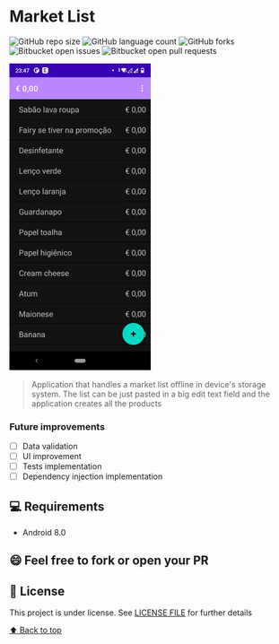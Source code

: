 # Market List

![GitHub repo size](https://img.shields.io/github/repo-size/joaogouveia89/Market-List?style=for-the-badge)
![GitHub language count](https://img.shields.io/github/languages/count/joaogouveia89/Market-List?style=for-the-badge)
![GitHub forks](https://img.shields.io/github/forks/joaogouveia89/Market-List?style=for-the-badge)
![Bitbucket open issues](https://img.shields.io/bitbucket/issues/joaogouveia89/Market-List?style=for-the-badge)
![Bitbucket open pull requests](https://img.shields.io/bitbucket/pr-raw/joaogouveia89/Market-List?style=for-the-badge)

<img src="imgs/main_screen.jpeg" alt="main screen" width="50%">

> Application that handles a market list offline in device's storage system. The list can be just pasted in a big edit text field and the application creates all the products

### Future improvements

- [ ] Data validation
- [ ] UI improvement
- [ ] Tests implementation
- [ ] Dependency injection implementation

## 💻 Requirements

* Android 8.0

## 😄 Feel free to fork or open your PR<br>

## 📝 License

This project is under license. See [LICENSE FILE](LICENSE.md) for further details

[⬆ Back to top](#market-list)<br>